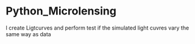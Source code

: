 # Python_Microlensing
I create Ligtcurves and perform test if the simulated light cuvres vary the same way as data
